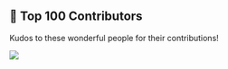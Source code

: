 ```{include} ../../../CONTRIBUTORS.md
```
## :star2: Top 100 Contributors 

Kudos to these wonderful people for their contributions!

<a href="https://github.com/sktime/sktime/graphs/contributors">
  <img src="https://contrib.rocks/image?repo=sktime/sktime" />
</a>
